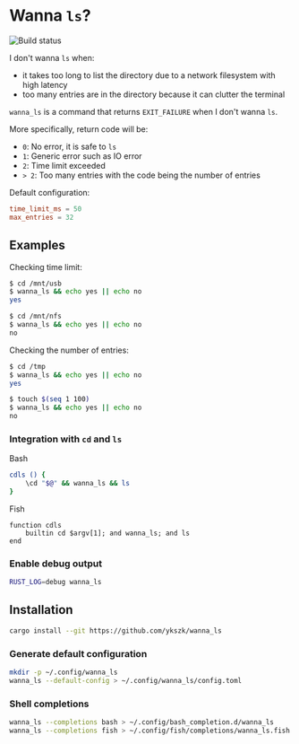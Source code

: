 Wanna `ls`?
===========
![Build status](https://github.com/ykszk/wanna_ls/actions/workflows/rust.yml/badge.svg?branch=main)

I don't wanna `ls` when:

- it takes too long to list the directory due to a network filesystem with high latency
- too many entries are in the directory because it can clutter the terminal

`wanna_ls` is a command that returns `EXIT_FAILURE` when I don't wanna `ls`.

More specifically, return code will be:
- `0`: No error, it is safe to `ls`
- `1`: Generic error such as IO error
- `2`: Time limit exceeded
- `> 2`: Too many entries with the code being the number of entries

Default configuration:
```toml
time_limit_ms = 50
max_entries = 32
```

## Examples

Checking time limit:
```bash
$ cd /mnt/usb
$ wanna_ls && echo yes || echo no
yes

$ cd /mnt/nfs
$ wanna_ls && echo yes || echo no
no
```

Checking the number of entries:
```bash
$ cd /tmp
$ wanna_ls && echo yes || echo no
yes

$ touch $(seq 1 100)
$ wanna_ls && echo yes || echo no
no
```

### Integration with `cd` and `ls`
Bash
```bash
cdls () {
    \cd "$@" && wanna_ls && ls
}
```

Fish
```fish
function cdls
    builtin cd $argv[1]; and wanna_ls; and ls
end
```

### Enable debug output
```bash
RUST_LOG=debug wanna_ls
```

## Installation
```bash
cargo install --git https://github.com/ykszk/wanna_ls
```

### Generate default configuration
```bash
mkdir -p ~/.config/wanna_ls
wanna_ls --default-config > ~/.config/wanna_ls/config.toml
```

### Shell completions
```bash
wanna_ls --completions bash > ~/.config/bash_completion.d/wanna_ls
wanna_ls --completions fish > ~/.config/fish/completions/wanna_ls.fish
```
